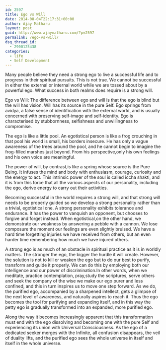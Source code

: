 ```yaml
---
id: 2597
title: Ego vs Will
date: 2014-08-04T22:17:31+00:00
author: Ajay Matharu
layout: post
guid: http://www.ajaymatharu.com/?p=2597
permalink: /ego-vs-will/
dsq_thread_id:
  - 2900125438
categories:
  - life
  - Self Development
---
```

Many people believe they need a strong ego to live a successful life and to progress in their spiritual pursuits. This is not true. We cannot be successful in either the external or internal world while we are tossed about by a powerful ego. What success in both realms does require is a strong will.

Ego vs Will: The difference between ego and will is that the ego is blind but the will has vision. Will has its source in the pure Self. Ego springs from avidya, a false sense of identification with the external world, and is usually concerned with preserving self-image and self-identity. Ego is characterised by stubbornness, selfishness and unwillingness to compromise.

The ego is like a little pool. An egotistical person is like a frog crouching in that pool his world is small, his borders insecure. He has only a vague awareness of the trees around the pool, and he cannot begin to imagine the frog-filled marshes just beyond. From his perspective,only his own feelings and his own voice are meaningful.

The power of will, by contrast,is like a spring whose source is the Pure Being. It infuses the mind and body with enthusiasm, courage, curiosity and the energy to act. This intrinsic power of the soul is called iccha shakti, and it is from this force that all the various aspects of our personality, including the ego, derive energy to carry out their activities.

Becoming successful in the world requires a strong will, and that strong will needs to be properly guided so we develop a strong personality rather than a trivial, egotistical one. A strong personality exhibits tolerance and endurance. It has the power to vanquish an opponent, but chooses to forgive and forget instead. When egotistical,on the other hand, we demonstrate our weakness by answering a pebble with a cannon. We lose composure the moment our feelings are even slightly bruised. We have a hard time forgetting injuries we have received from others, but an even harder time remembering how much we have injured others.

A strong ego is as much of an obstacle in spiritual practice as it is in worldly matters. The stronger the ego, the bigger the hurdle it will create. However, the solution is not to kill or weaken the ego but to do our best to purify, transform and guide it properly. We can do this by employing both our intelligence and our power of discrimination.In other words, when we meditate, practice contemplation, pray,study the scriptures, serve others and seek the company of the wise we make our ego purer and less confined, and this in turn inspires us to move one step forward. As we do, the purified ego, accompanied by a sharpened intellect, gets a glimpse of the next level of awareness, and naturally aspires to reach it. Thus the ego becomes the tool for purifying and expanding itself, and in this way the petty ego is gradually transformed into an expanded, more purified ego.

Along the way it becomes increasingly apparent that this transformation must end with the ego dissolving and becoming one with the pure Self and experiencing its union with Universal Consciousness. As the ego of a dedicated seeker merges with the Infinite, all confusion disappears, the veil of duality lifts, and the purified ego sees the whole universe in itself and itself in the whole universe.